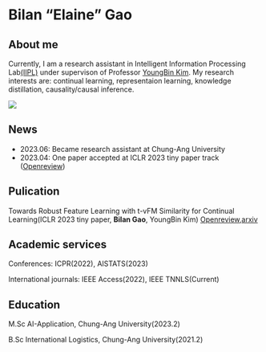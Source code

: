 # Bilan “Elaine” Gao

## About me
Currently, I am a research assistant in Intelligent Information Processing Lab[(IIPL)](https://sites.google.com/view/iiplcau/home) under supervison of Professor [YoungBin Kim](https://scholar.google.com/citations?user=If6P518AAAAJ&hl=ko). My research interests are: continual learning, representaion learning, knowledge distillation, causality/causal inference.

![](my_pic.jpg/200/270)


## News
- 2023.06: Became research assistant at Chung-Ang University
- 2023.04: One paper accepted at ICLR 2023 tiny paper track ([Openreview](https://openreview.net/forum?id=6I5i0Ytnlul))

## Pulication
Towards Robust Feature Learning with t-vFM Similarity for Continual Learning(ICLR 2023 tiny paper, **Bilan Gao**, YoungBin Kim) [Openreview](https://openreview.net/forum?id=6I5i0Ytnlul),[arxiv](http://arxiv.org/abs/2306.02335)

## Academic services
Conferences: ICPR(2022), AISTATS(2023)

International journals: IEEE Access(2022), IEEE TNNLS(Current)


## Education 
M.Sc AI-Application, Chung-Ang University(2023.2)

B.Sc International Logistics, Chung-Ang University(2021.2)


